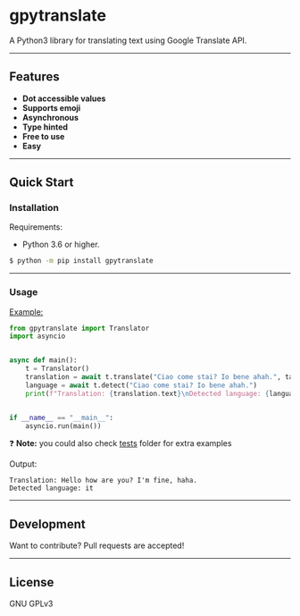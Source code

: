 # gpytranslate
A Python3 library for translating text using Google Translate API.

----
## Features

  - **Dot accessible values**
  - **Supports emoji**
  - **Asynchronous**
  - **Type hinted**
  - **Free to use**
  - **Easy**

----
## Quick Start

### Installation
Requirements:
- Python 3.6 or higher.


``` bash
$ python -m pip install gpytranslate
```
----
### Usage

[Example:](https://github.com/DavideGalilei/gpytranslate/blob/master/examples/example.py)
``` python
from gpytranslate import Translator
import asyncio


async def main():
    t = Translator()
    translation = await t.translate("Ciao come stai? Io bene ahah.", targetlang="en")
    language = await t.detect("Ciao come stai? Io bene ahah.")
    print(f"Translation: {translation.text}\nDetected language: {language}")


if __name__ == "__main__":
    asyncio.run(main())
```
❓ **Note:** you could also check [tests](https://github.com/DavideGalilei/gpytranslate/blob/master/tests/) folder for extra examples

Output:
```
Translation: Hello how are you? I'm fine, haha.
Detected language: it
```
----
## Development

Want to contribute? Pull requests are accepted!

----
## License
GNU GPLv3
